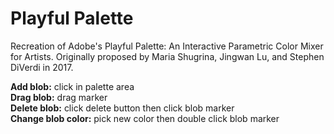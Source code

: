 # Playful Palette
Recreation of Adobe's Playful Palette: An Interactive Parametric Color Mixer for Artists. Originally proposed by Maria Shugrina, Jingwan Lu, and Stephen DiVerdi in 2017.

<b>Add blob:</b> click in palette area <br>
<b>Drag blob:</b> drag marker <br>
<b>Delete blob:</b> click delete button then click blob marker <br>
<b>Change blob color:</b> pick new color then double click blob marker <br>


